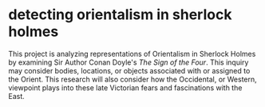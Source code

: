 # detecting orientalism in sherlock holmes

This project is analyzing representations of 
Orientalism in Sherlock Holmes by examining Sir Author Conan Doyle's *The Sign of the Four*.
This inquiry may consider bodies, locations, or objects associated with or assigned to the Orient. This research will also consider how the Occidental, or Western, viewpoint plays into these late Victorian fears and fascinations with the East. 
